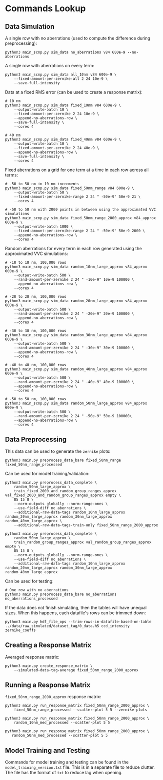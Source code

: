 # Commands Lookup

## Data Simulation

A single row with no aberrations (used to compute the difference during preprocessing):

    python3 main_scnp.py sim_data no_aberrations v84 600e-9 --no-aberrations

A single row with aberrations on every term:

    python3 main_scnp.py sim_data all_10nm v84 600e-9 \
        --fixed-amount-per-zernike-all 2 24 10e-9 \
        --save-full-intensity

Data at a fixed RMS error (can be used to create a response matrix):

    # 10 nm
    python3 main_scnp.py sim_data fixed_10nm v84 600e-9 \
        --output-write-batch 10 \
        --fixed-amount-per-zernike 2 24 10e-9 \
        --append-no-aberrations-row \
        --save-full-intensity \
        --cores 4

    # 40 nm
    python3 main_scnp.py sim_data fixed_40nm v84 600e-9 \
        --output-write-batch 10 \
        --fixed-amount-per-zernike 2 24 40e-9 \
        --append-no-aberrations-row \
        --save-full-intensity \
        --cores 4

Fixed aberrations on a grid for one term at a time in each row across all terms:

    # -50 to 50 nm in 10 nm increments
    python3 main_scnp.py sim_data fixed_50nm_range v84 600e-9 \
        --output-write-batch 50 \
        --fixed-amount-per-zernike-range 2 24 " -50e-9" 50e-9 21 \
        --cores 4

    # -50 to 50 nm with 2000 points in between using the approximated VVC simulations
    python3 main_scnp.py sim_data fixed_50nm_range_2000_approx v84_approx 600e-9 \
        --output-write-batch 1000 \
        --fixed-amount-per-zernike-range 2 24 " -50e-9" 50e-9 2000 \
        --append-no-aberrations-row \
        --cores 4

Random aberrations for every term in each row generated using the approximated VVC simulations:

    # -10 to 10 nm, 100,000 rows
    python3 main_scnp.py sim_data random_10nm_large_approx v84_approx 600e-9 \
        --output-write-batch 500 \
        --rand-amount-per-zernike 2 24 " -10e-9" 10e-9 100000 \
        --append-no-aberrations-row \
        --cores 4

    # -20 to 20 nm, 100,000 rows
    python3 main_scnp.py sim_data random_20nm_large_approx v84_approx 600e-9 \
        --output-write-batch 500 \
        --rand-amount-per-zernike 2 24 " -20e-9" 20e-9 100000 \
        --append-no-aberrations-row \
        --cores 4

    # -30 to 30 nm, 100,000 rows
    python3 main_scnp.py sim_data random_30nm_large_approx v84_approx 600e-9 \
        --output-write-batch 500 \
        --rand-amount-per-zernike 2 24 " -30e-9" 30e-9 100000 \
        --append-no-aberrations-row \
        --cores 4

    # -40 to 40 nm, 100,000 rows
    python3 main_scnp.py sim_data random_40nm_large_approx v84_approx 600e-9 \
        --output-write-batch 500 \
        --rand-amount-per-zernike 2 24 " -40e-9" 40e-9 100000 \
        --append-no-aberrations-row \
        --cores 4

    # -50 to 50 nm, 100,000 rows
    python3 main_scnp.py sim_data random_50nm_large_approx v84_approx 600e-9 \
        --output-write-batch 500 \
        --rand-amount-per-zernike 2 24 " -50e-9" 50e-9 100000\
        --append-no-aberrations-row \
        --cores 4

## Data Preprocessing

This data can be used to generate the `zernike` plots:

    python3 main.py preprocess_data_bare fixed_50nm_range fixed_50nm_range_processed

Can be used for model training/validation:

    python3 main.py preprocess_data_complete \
        random_50nm_large_approx \
        train_fixed_2000_and_random_group_ranges_approx val_fixed_2000_and_random_group_ranges_approx empty \
        85 15 0 \
        --norm-outputs globally --norm-range-ones \
        --use-field-diff no_aberrations \
        --additional-raw-data-tags random_10nm_large_approx random_20nm_large_approx random_30nm_large_approx random_40nm_large_approx \
        --additional-raw-data-tags-train-only fixed_50nm_range_2000_approx

    python3 main.py preprocess_data_complete \
        random_50nm_large_approx \
        train_random_group_ranges_approx val_random_group_ranges_approx empty \
        85 15 0 \
        --norm-outputs globally --norm-range-ones \
        --use-field-diff no_aberrations \
        --additional-raw-data-tags random_10nm_large_approx random_20nm_large_approx random_30nm_large_approx random_40nm_large_approx

Can be used for testing:

    # One row with no aberrations
    python3 main.py preprocess_data_bare no_aberrations no_aberrations_processed

If the data does not finish simulating, then the tables will have unequal sizes.
When this happens, each datafile's rows can be trimmed down:

    python3 main.py hdf_file_ops --trim-rows-in-datafile-based-on-table ../data/raw_simulated/dataset_tag/0_data.h5 ccd_intensity zernike_coeffs

## Creating a Response Matrix

Averaged response matrix:

    python3 main.py create_response_matrix \
        --simulated-data-tag-average fixed_50nm_range_2000_approx

## Running a Response Matrix

`fixed_50nm_range_2000_approx` response matrix:

    python3 main.py run_response_matrix fixed_50nm_range_2000_approx \
        fixed_50nm_range_processed --scatter-plot 5 5 --zernike-plots

    python3 main.py run_response_matrix fixed_50nm_range_2000_approx \
        random_10nm_med_processed --scatter-plot 5 5

    python3 main.py run_response_matrix fixed_50nm_range_2000_approx \
       random_50nm_med_processed --scatter-plot 5 5

## Model Training and Testing

Commands for model training and testing can be found in the `model_training_version.txt` file.
This is in a separate file to reduce clutter.
The file has the format of `txt` to reduce lag when opening.
